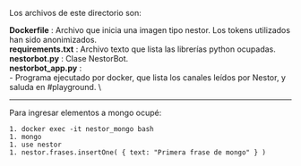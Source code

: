 Los archivos de este directorio son:

**Dockerfile** : Archivo que inicia una imagen tipo nestor. Los tokens utilizados han sido anonimizados. \
**requirements.txt** : Archivo texto que lista las librerías python ocupadas. \
**nestorbot.py** : Clase NestorBot. \
**nestorbot_app.py** : \
	- Programa ejecutado por docker, que lista los canales leídos por Nestor, y saluda en #playground. \
***

Para ingresar elementos a mongo ocupé:
```
1. docker exec -it nestor_mongo bash
1. mongo
1. use nestor
1. nestor.frases.insertOne( { text: "Primera frase de mongo" } )
```